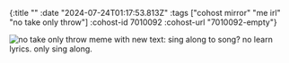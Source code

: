 {:title ""
 :date "2024-07-24T01:17:53.813Z"
 :tags ["cohost mirror" "me irl" "no take only throw"]
 :cohost-id 7010092
 :cohost-url "7010092-empty"}

![no take only throw meme with new text: sing along to song? no learn lyrics. only sing along.](/img/cohost-mirror/7010092-empty/image.jpeg)